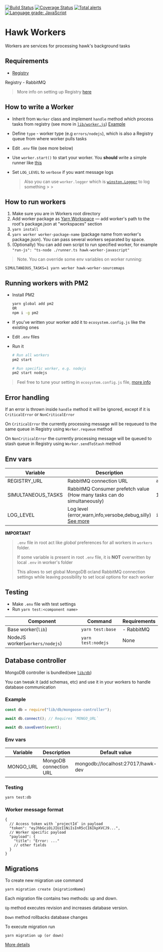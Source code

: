 [![Build Status](https://travis-ci.com/codex-team/hawk.workers.svg?branch=master)](https://travis-ci.com/codex-team/hawk.workers) [![Coverage Status](https://codecov.io/gh/codex-team/hawk.workers/branch/master/graphs/badge.svg?branch=master)](https://codecov.io/gh/codex-team/hawk.workers) [![Total alerts](https://img.shields.io/lgtm/alerts/g/codex-team/hawk.workers.svg?logo=lgtm&logoWidth=18)](https://lgtm.com/projects/g/codex-team/hawk.workers/alerts/) [![Language grade: JavaScript](https://img.shields.io/lgtm/grade/javascript/g/codex-team/hawk.workers.svg?logo=lgtm&logoWidth=18)](https://lgtm.com/projects/g/codex-team/hawk.workers/context:javascript)

# Hawk Workers

Workers are services for processing hawk's background tasks



## Requirements

- [Registry](https://github.com/codex-team/hawk.registry)

Registry - RabbitMQ

> More info on setting up Registry [here](https://github.com/codex-team/hawk.registry)

## How to write a Worker

- Inherit from `Worker` class and implement `handle` method which process tasks from registry (see more in [`lib/worker.js`](lib/worker.js)) [Example](workers/javascript/src/index.ts)

- Define `type` - worker type (e.g `errors/nodejs`), which is also a Registry queue from where worker pulls tasks

- Edit `.env` file (see more below)

- Use `worker.start()` to start your worker. You **should** write a simple runner like [this](workers/nodejs/runner.js)

- Set `LOG_LEVEL` to `verbose` if you want message logs

  > Also you can use `worker.logger` which is [`winston.Logger`](https://github.com/winstonjs/winston) to log something
                                                           >
                                                           >
## How to run workers

1. Make sure you are in Workers root directory
2. Add worker package as [Yarn Workspace](https://yarnpkg.com/lang/en/docs/workspaces/) — add worker's path to the root's package.json at "workspaces" section
3. `yarn install`
4. `yarn worker worker-package-name` (package name from worker's package.json). You can pass several workers separated by space.
5. (Optionally) You can add own script to run specified worker, for example `"run-js": "ts-node ./runner.ts hawk-worker-javascript"`

> Note. You can override some env variables on worker running:

```
SIMULTANEOUS_TASKS=1 yarn worker hawk-worker-sourcemaps
```

## Running workers with PM2

- Install PM2

  ```bash
  yarn global add pm2
  OR
  npm i -g pm2
  ```

- If you've written your worker add it to `ecosystem.config.js` like the existing ones

- Edit `.env` files

- Run it

  ```bash
  # Run all workers
  pm2 start

  # Run specific worker, e.g. nodejs
  pm2 start nodejs
  ```

> Feel free to tune your setting in `ecosystem.config.js` file, [more info](https://pm2.io/doc/en/runtime/reference/ecosystem-file/)

## Error handling

If an error is thrown inside `handle` method it will be ignored, except if it is `CriticalError` or `NonCriticalError`

On `CriticalError` the currently processing message will be requeued to the same queue in Registry using `Worker.requeue` method

On `NonCriticalError` the currently processing message will be queued to stash queue in Registry using `Worker.sendToStash` method

## Env vars

| Variable           | Description                                                                                              | Default value      |
| ------------------ | -------------------------------------------------------------------------------------------------------- | ------------------ |
| REGISTRY_URL       | RabbitMQ connection URL                                                                                  | `amqp://localhost` |
| SIMULTANEOUS_TASKS | RabbitMQ Consumer prefetch value (How many tasks can do simultaneously)                                  | 1                  |
| LOG_LEVEL          | Log level (error,warn,info,versobe,debug,silly) [See more](https://github.com/winstonjs/winston#logging) | `info`             |

**IMPORTANT**

> `.env` file in root act like _global_ preferences for all workers in `workers` folder.
>
> If some variable is present in root `.env` file, it is **NOT** overwritten by local `.env` in worker's folder
>
> This allows to set global MongoDB or/and RabbitMQ connection settings while leaving possibility to set local options for each worker

## Testing

- Make `.env` file with test settings
- Run `yarn test:<component name>`

| Component                       | Command            | Requirements |
| ------------------------------- | ------------------ | ------------ |
| Base worker(`lib`)              | `yarn test:base`   | - RabbitMQ   |
| NodeJS worker(`workers/nodejs`) | `yarn test:nodejs` | None         |

## Database controller

MongoDB controller is bundled(see [`lib/db`](lib/db))

You can tweak it (add schemas, etc) and use it in your workers to handle database communication

### Example

```javascript
const db = require("lib/db/mongoose-controller");

await db.connect(); // Requires `MONGO_URL`

await db.saveEvent(event);
```

### Env vars

| Variable  | Description            | Default value                      |
| --------- | ---------------------- | ---------------------------------- |
| MONGO_URL | MongoDB connection URL | mongodb://localhost:27017/hawk-dev |

### Testing

`yarn test:db`

### Worker message format

```jsonc
{
  // Access token with `projectId` in payload
  "token": "eyJhbGciOiJIUzI1NiIsInR5cCI6IkpXVCJ9...",
  // Worker specific payload
  "payload": {
    "title": "Error: ..."
    // other fields
  }
}
```

## Migrations

To create new migration use command

```jsonc
yarn migration create {migrationName} 
```

Each migration file contains two methods: up and down.
 
`Up` method executes revision and increases database version.
 
`Down` method rollbacks database changes

To execute migration run

```jsonc
yarn migration up (or down)
```

[More details](https://www.npmjs.com/package/migrate-mongo)
